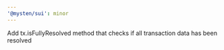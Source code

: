 ```yaml
---
'@mysten/sui': minor
---
```


Add tx.isFullyResolved method that checks if all transaction data has been resolved
